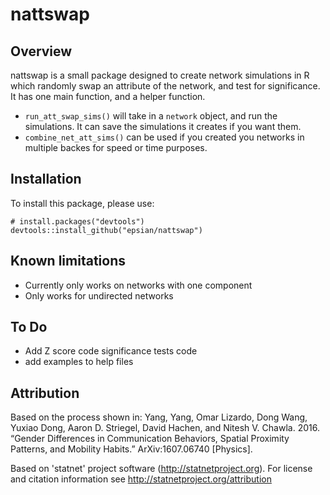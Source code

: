 # nattswap

## Overview

nattswap is a small package designed to create network simulations in R which randomly swap an attribute of the network, and test for significance. It has one main function, and a helper function.

* `run_att_swap_sims()` will take in a `network` object, and run the simulations. It can save the simulations it creates if you want them.
* `combine_net_att_sims()` can be used if you created you networks in multiple backes for speed or time purposes.

## Installation

To install this package, please use:

```
# install.packages("devtools")
devtools::install_github("epsian/nattswap")
```

## Known limitations

* Currently only works on networks with one component
* Only works for undirected networks

## To Do

* Add Z score code significance tests code
* add examples to help files

## Attribution

Based on the process shown in: Yang, Yang, Omar Lizardo, Dong Wang, Yuxiao Dong, Aaron D. Striegel, David Hachen, and Nitesh V. Chawla. 2016. “Gender Differences in Communication Behaviors, Spatial Proximity Patterns, and Mobility Habits.” ArXiv:1607.06740 [Physics].

Based on 'statnet' project software (http://statnetproject.org). For license and citation information see http://statnetproject.org/attribution
